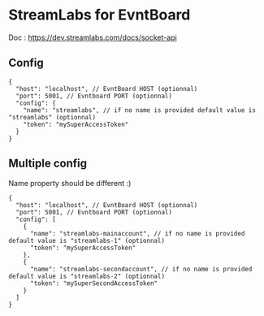 # StreamLabs for EvntBoard

Doc : https://dev.streamlabs.com/docs/socket-api

## Config

```json5
{
  "host": "localhost", // EvntBoard HOST (optionnal)
  "port": 5001, // Evntboard PORT (optionnal)
  "config": {
    "name": "streamlabs", // if no name is provided default value is "streamlabs" (optionnal)
    "token": "mySuperAccessToken"
  }
}
```

## Multiple config

Name property should be different :)

```json5
{
  "host": "localhost", // EvntBoard HOST (optionnal)
  "port": 5001, // Evntboard PORT (optionnal)
  "config": [
    {
      "name": "streamlabs-mainaccount", // if no name is provided default value is "streamlabs-1" (optionnal)
      "token": "mySuperAccessToken"
    },
    {
      "name": "streamlabs-secondaccount", // if no name is provided default value is "streamlabs-2" (optionnal)
      "token": "mySuperSecondAccessToken"
    }
  ]
}
```
